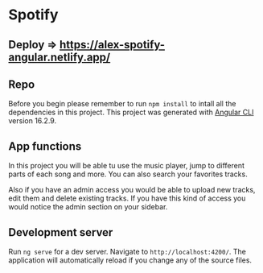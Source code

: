 # Spotify

## Deploy => https://alex-spotify-angular.netlify.app/

## Repo

Before you begin please remember to run `npm install` to intall all the dependencies in this project.
This project was generated with [Angular CLI](https://github.com/angular/angular-cli) version 16.2.9.

## App functions

In this project you will be able tu use the music player, jump to different parts of each song and more. You can also search your favorites tracks.

Also if you have an admin access you would be able to upload new tracks, edit them and delete existing tracks. If you have this kind of access you would notice the admin section on your sidebar.

## Development server

Run `ng serve` for a dev server. Navigate to `http://localhost:4200/`. The application will automatically reload if you change any of the source files.


